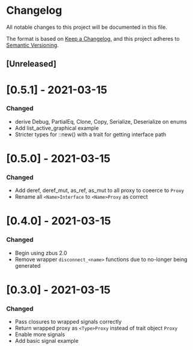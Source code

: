 # Changelog
All notable changes to this project will be documented in this file.

The format is based on [Keep a Changelog](https://keepachangelog.com/en/1.0.0/),
and this project adheres to [Semantic Versioning](https://semver.org/spec/v2.0.0.html).

## [Unreleased]

# [0.5.1] - 2021-03-15
### Changed
- derive Debug, PartialEq, Clone, Copy, Serialize, Deserialize on enums
- Add list_active_graphical example
- Stricter types for <Proxy>::new() with a trait for getting interface path

# [0.5.0] - 2021-03-15
### Changed
- Add deref, deref_mut, as_ref, as_mut to all proxy to coeerce to `Proxy`
- Rename all `<Name>Interface` to `<Name>Proxy` as correct

# [0.4.0] - 2021-03-15
### Changed
- Begin using zbus 2.0
- Remove wrapper `disconnect_<name>` functions due to no-longer being generated

# [0.3.0] - 2021-03-15
### Changed
- Pass closures to wrapped signals correctly
- Return wrapped proxy as `<Type>Proxy` instead of trait object `Proxy`
- Enable more signals
- Add basic signal example